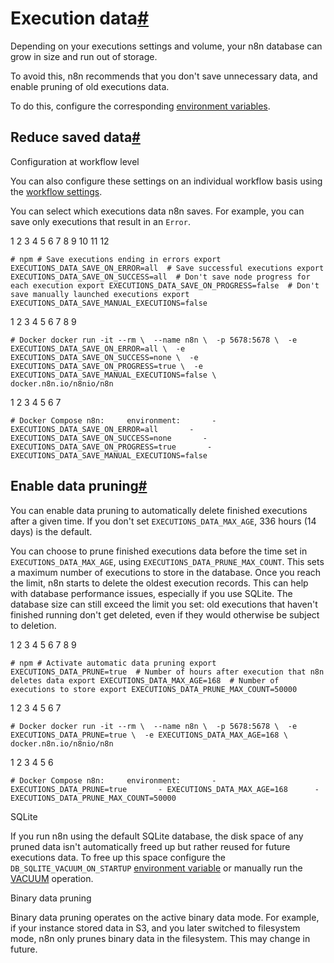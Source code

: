 [](https://github.com/n8n-io/n8n-docs/edit/main/docs/hosting/scaling/execution-data.md "Edit this page")

# Execution data[#](#execution-data "Permanent link")

Depending on your executions settings and volume, your n8n database can grow in size and run out of storage.

To avoid this, n8n recommends that you don't save unnecessary data, and enable pruning of old executions data.

To do this, configure the corresponding [environment variables](../../configuration/environment-variables/executions/).

## Reduce saved data[#](#reduce-saved-data "Permanent link")

Configuration at workflow level

You can also configure these settings on an individual workflow basis using the [workflow settings](../../../workflows/settings/).

You can select which executions data n8n saves. For example, you can save only executions that result in an `Error`.

 1
 2
 3
 4
 5
 6
 7
 8
 9
10
11
12

`# npm # Save executions ending in errors export EXECUTIONS_DATA_SAVE_ON_ERROR=all  # Save successful executions export EXECUTIONS_DATA_SAVE_ON_SUCCESS=all  # Don't save node progress for each execution export EXECUTIONS_DATA_SAVE_ON_PROGRESS=false  # Don't save manually launched executions export EXECUTIONS_DATA_SAVE_MANUAL_EXECUTIONS=false`

1
2
3
4
5
6
7
8
9

`# Docker docker run -it --rm \  --name n8n \  -p 5678:5678 \  -e EXECUTIONS_DATA_SAVE_ON_ERROR=all \  -e EXECUTIONS_DATA_SAVE_ON_SUCCESS=none \  -e EXECUTIONS_DATA_SAVE_ON_PROGRESS=true \  -e EXECUTIONS_DATA_SAVE_MANUAL_EXECUTIONS=false \  docker.n8n.io/n8nio/n8n`

1
2
3
4
5
6
7

`# Docker Compose n8n:     environment:       - EXECUTIONS_DATA_SAVE_ON_ERROR=all       - EXECUTIONS_DATA_SAVE_ON_SUCCESS=none       - EXECUTIONS_DATA_SAVE_ON_PROGRESS=true       - EXECUTIONS_DATA_SAVE_MANUAL_EXECUTIONS=false`

## Enable data pruning[#](#enable-data-pruning "Permanent link")

You can enable data pruning to automatically delete finished executions after a given time. If you don't set `EXECUTIONS_DATA_MAX_AGE`, 336 hours (14 days) is the default.

You can choose to prune finished executions data before the time set in `EXECUTIONS_DATA_MAX_AGE`, using `EXECUTIONS_DATA_PRUNE_MAX_COUNT`. This sets a maximum number of executions to store in the database. Once you reach the limit, n8n starts to delete the oldest execution records. This can help with database performance issues, especially if you use SQLite. The database size can still exceed the limit you set: old executions that haven't finished running don't get deleted, even if they would otherwise be subject to deletion.

1
2
3
4
5
6
7
8
9

`# npm # Activate automatic data pruning export EXECUTIONS_DATA_PRUNE=true  # Number of hours after execution that n8n deletes data export EXECUTIONS_DATA_MAX_AGE=168  # Number of executions to store export EXECUTIONS_DATA_PRUNE_MAX_COUNT=50000`

1
2
3
4
5
6
7

`# Docker docker run -it --rm \  --name n8n \  -p 5678:5678 \  -e EXECUTIONS_DATA_PRUNE=true \  -e EXECUTIONS_DATA_MAX_AGE=168 \  docker.n8n.io/n8nio/n8n`

1
2
3
4
5
6

`# Docker Compose n8n:     environment:       - EXECUTIONS_DATA_PRUNE=true       - EXECUTIONS_DATA_MAX_AGE=168 	  	- EXECUTIONS_DATA_PRUNE_MAX_COUNT=50000`

SQLite

If you run n8n using the default SQLite database, the disk space of any pruned data isn't automatically freed up but rather reused for future executions data. To free up this space configure the `DB_SQLITE_VACUUM_ON_STARTUP` [environment variable](../../configuration/environment-variables/database/#sqlite) or manually run the [VACUUM](https://www.sqlite.org/lang_vacuum.html) operation.

Binary data pruning

Binary data pruning operates on the active binary data mode. For example, if your instance stored data in S3, and you later switched to filesystem mode, n8n only prunes binary data in the filesystem. This may change in future.